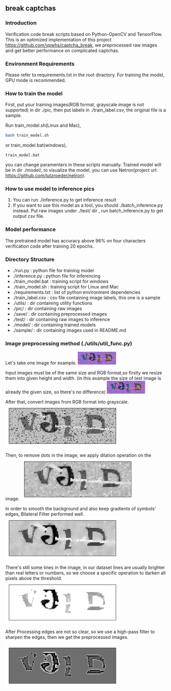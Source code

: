 ## break captchas

### Introduction
Verification code break scripts based on Python-OpenCV and TensorFlow.
This is an optimized implementation of this project https://github.com/ypwhs/captcha_break,
we preprocessed raw images and get better performance on complicated captchas. 

### Environment Requirements
Please refer to requirements.txt in the root diractory.
For training the model, GPU mode is recommended.

### How to train the model
First, put your training images(RGB format, grayscale image is not supported) in dir ./pic,
then put labels in  ./train_label.csv, the original file is a sample.

Run train_model.sh(Linux and Mac), 
```bash
bash train_model.sh
```
or train_model.bat(windows), 
```
train_model.bat
```
you can change paramenters in these scripts manually.
Trained model will be in dir ./model/, to visualize the model,
you can use Netron(project url: https://github.com/lutzroeder/netron).

### How to use model to inference pics
1. You can run ./inference.py to get inference result
2. If you want to use this model as a tool, you should ./batch_inference.py instead. Put raw images under ./test/ dir , run batch_inference.py to get output csv file. 

### Model performance
The pretrained model has accuracy above 96% on four characters verification code after training 20 epochs. 

### Directory Structure
* ./run.py : python file for training model
* ./inference.py : python file for inferencing
* ./train_model.bat : training script for windows
* ./train_model.sh : training script for Linux and Mac
* ./requirements.txt : list of python environment dependencies
* ./train_label.csv : csv file containing image labels, this one is a sample
* ./utils/ : dir containing utility functions
* ./pic/ : dir containing raw images
* ./save/ : dir containing preprocessed images
* ./test/ : dir containing raw images to inference
* ./model/ : dir containing trained models
* ./sample/ : dir containing images used in README.md

### Image preprocessing method (./utils/util_func.py)
Let's take one image for example.
![test](./sample/test.jpg)

Input images must be of the same size and RGB format,so firstly we resize them into given height and width. (in this example the size of test image is already the given size, so there's no difference)
![test1](./sample/test1.jpg)

After that, convert images from RGB format into grayscale. 
![test2](./sample/test2.png)

Then, to remove dots in the image, we apply dilation operation on the image.
![test3](./sample/test3.png)

In order to smooth the background and also keep gradients of symbols' edges, Bilateral Filter performed well.
![test4](./sample/test4.png)

There's still some lines in the image, in our dataset lines are usually brighter than real letters or numbers, so we choose a specific operation to darken all pixels above the threshold.
![test5](./sample/test5.png)

After Processing edges are not so clear, so we use a high-pass filter to sharpen the edges, then we get the preprocessed images.

![test6](./sample/test6.png)